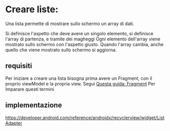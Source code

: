 
# Creare liste:

Una lista permette di mostrare sullo schermo un array di dati.

Si definisce l'aspetto che deve avere un singolo elemento, si definisce l'array di partenza, e tramite dei magheggi Ogni elemento dell'array viene mostrato sullo schermo con l'aspetto giusto.
Quando l'array cambia, anche quello che viene mostrato sullo schermo si aggiorna.

## requisiti

Per iniziare a creare una lista bisogna prima avere un Fragment, con il proprio viewModel e la propria view.
Segui [Questa guida: Fragment](./fragment-v-vm.it.md) Per Imparare questi termini

## implementazione


https://developer.android.com/reference/androidx/recyclerview/widget/ListAdapter
